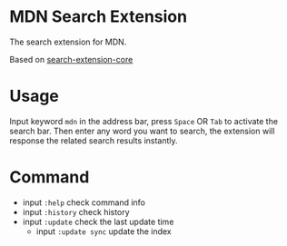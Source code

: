 # MDN Search Extension

The search extension for MDN.

Based on [search-extension-core](https://github.com/huhu/search-extension-core)

# Usage

Input keyword `mdn` in the address bar, press `Space` OR `Tab` to activate the search bar. Then enter any word you want to search, the extension will response the related search results instantly.

# Command

- input `:help` check command info
- input `:history` check history
- input `:update` check the last update time
    - input `:update sync` update the index

